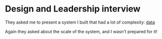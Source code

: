 # Design and Leadership interview

They asked me to present a system I built that had a lot of complexity:
[data](https://excalidraw.com/#json=4806185718906880,di29E903yZ79GvLO7bNoEw)

Again they asked about the scale of the system, and I wasn't prepared for it!

